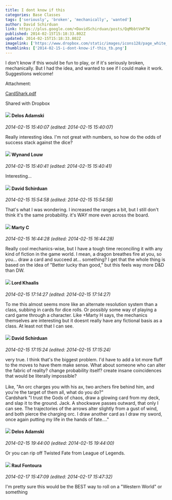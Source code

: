 ```yaml
---
title: I dont know if this
categories: Base Classes
tags: ['seriously', 'broken', 'mechanically', 'wanted']
author: David Schirduan
link: https://plus.google.com/+DavidSchirduan/posts/QqMbbtVmP7W
published: 2014-02-15T15:18:33.802Z
updated: 2014-02-15T15:18:33.802Z
imagelink: ['https://www.dropbox.com/static/images/icons128/page_white_acrobat.png']
thumblinks: ['2014-02-15-i-dont-know-if-this_tb.png']
---
```


I don&#39;t know if this would be fun to play, or if it&#39;s seriously broken, mechanically. But I had the idea, and wanted to see if I could make it work. Suggestions welcome!


Attachment:

<a href='https://www.dropbox.com/s/v19qkfe49znj2jt/CardShark.pdf'>CardShark.pdf</a>


Shared with Dropbox
<div id='comment z12cwzhpfmy3sdjwi04cithitoyadjfwmoc0k'>
  <h4><img src='{{site.baseurl}}//images/avatars/112189206383181484786_photo.jpg'> Delos Adamski</h4>
      <p><cite>2014-02-15 15:40:07 (edited: 2014-02-15 15:40:07)</cite></p>
        <p>Really interesting idea. I&#39;m not great with numbers, so how do the odds of success stack against the dice?</p>
</div>
        

<div id='comment z12cwzhpfmy3sdjwi04cithitoyadjfwmoc0k'>
  <h4><img src='{{site.baseurl}}//images/avatars/111256963556395023796_photo.jpg'> Wynand Louw</h4>
      <p><cite>2014-02-15 15:40:41 (edited: 2014-02-15 15:40:41)</cite></p>
        <p>Interesting...</p>
</div>
        

<div id='comment z12cwzhpfmy3sdjwi04cithitoyadjfwmoc0k'>
  <h4><img src='{{site.baseurl}}//images/avatars/116124411286229550721_photo.jpg'> David Schirduan</h4>
      <p><cite>2014-02-15 15:54:58 (edited: 2014-02-15 15:54:58)</cite></p>
        <p>That&#39;s what I was wondering. I increased the ranges a bit, but I still don&#39;t think it&#39;s the same probability. it&#39;s WAY more even across the board.</p>
</div>
        

<div id='comment z12cwzhpfmy3sdjwi04cithitoyadjfwmoc0k'>
  <h4><img src='{{site.baseurl}}//images/avatars/104608261225394844741_photo.jpg'> Marty C</h4>
      <p><cite>2014-02-15 16:44:28 (edited: 2014-02-15 16:44:28)</cite></p>
        <p>Really cool mechanics-wise, but I have a tough time reconciling it with any kind of fiction in the game world. I mean, a dragon breathes fire at you, so you... draw a card and succeed at... something? I get that the whole thing is based on the idea of &quot;Better lucky than good,&quot; but this feels way more D&amp;D than DW.</p>
</div>
        

<div id='comment z12cwzhpfmy3sdjwi04cithitoyadjfwmoc0k'>
  <h4><img src='{{site.baseurl}}//images/avatars/108742781924945305735_photo.jpg'> Lord Khaalis</h4>
      <p><cite>2014-02-15 17:14:27 (edited: 2014-02-15 17:14:27)</cite></p>
        <p>To me this almost seems more like an alternate resolution system than a class, subbing in cards for dice rolls. Or possibly some way of playing a card game through a character. Like +Marty H says, the mechanics themselves are interesting but it doesnt really have any fictional basis as a class. At least not that I can see.</p>
</div>
        

<div id='comment z12cwzhpfmy3sdjwi04cithitoyadjfwmoc0k'>
  <h4><img src='{{site.baseurl}}//images/avatars/116124411286229550721_photo.jpg'> David Schirduan</h4>
      <p><cite>2014-02-15 17:15:24 (edited: 2014-02-15 17:15:24)</cite></p>
        <p>very true. I think that&#39;s the biggest problem. I&#39;d have to add a lot more fluff to the moves to have them make sense. What about someone who can alter the fabric of reality? change probability itself? create insane coincidences that would be literally impossible?<br /><br />Like, &quot;An orc charges you with his ax, two archers fire behind him, and you&#39;re the target of them all, what do you do?&quot;<br />Cardshark &quot;I trust the Gods of chaos, draw a glowing card from my deck, and slap it to the ground. Jack. A shockwave passes outward, that only I can see. The trajectories of the arrows alter slightly from a gust of wind, and both pierce the charging orc. I draw another card as I draw my sword, once again putting my life in the hands of fate....&quot;</p>
</div>
        

<div id='comment z12cwzhpfmy3sdjwi04cithitoyadjfwmoc0k'>
  <h4><img src='{{site.baseurl}}//images/avatars/112189206383181484786_photo.jpg'> Delos Adamski</h4>
      <p><cite>2014-02-15 19:44:00 (edited: 2014-02-15 19:44:00)</cite></p>
        <p>Or you can rip off Twisted Fate from League of Legends.</p>
</div>
        

<div id='comment z12cwzhpfmy3sdjwi04cithitoyadjfwmoc0k'>
  <h4><img src='{{site.baseurl}}//images/avatars/104428507967147566034_photo.jpg'> Raul Fontoura</h4>
      <p><cite>2014-02-17 15:47:09 (edited: 2014-02-17 15:47:32)</cite></p>
        <p>I&#39;m pretty sure this would be the BEST way to roll on a &quot;Western World&quot; or something</p>
</div>
        